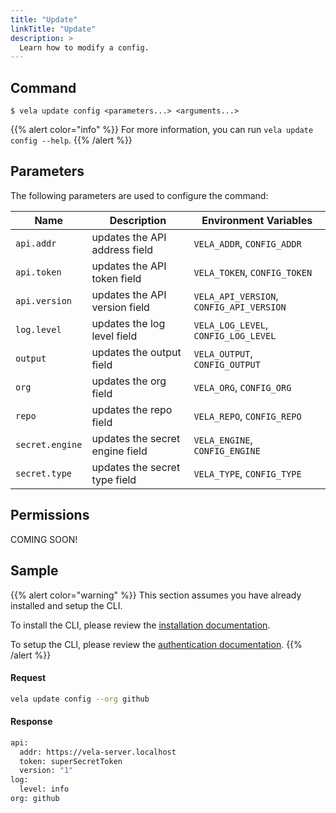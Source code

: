 ```yaml
---
title: "Update"
linkTitle: "Update"
description: >
  Learn how to modify a config.
---
```


## Command

```
$ vela update config <parameters...> <arguments...>
```

{{% alert color="info" %}}
For more information, you can run `vela update config --help`.
{{% /alert %}}

## Parameters

The following parameters are used to configure the command:

| Name            | Description                     | Environment Variables                    |
| --------------- | ------------------------------- | ---------------------------------------- |
| `api.addr`      | updates the API address field   | `VELA_ADDR`, `CONFIG_ADDR`               |
| `api.token`     | updates the API token field     | `VELA_TOKEN`, `CONFIG_TOKEN`             |
| `api.version`   | updates the API version field   | `VELA_API_VERSION`, `CONFIG_API_VERSION` |
| `log.level`     | updates the log level field     | `VELA_LOG_LEVEL`, `CONFIG_LOG_LEVEL`     |
| `output`        | updates the output field        | `VELA_OUTPUT`, `CONFIG_OUTPUT`           |
| `org`           | updates the org field           | `VELA_ORG`, `CONFIG_ORG`                 |
| `repo`          | updates the repo field          | `VELA_REPO`, `CONFIG_REPO`               |
| `secret.engine` | updates the secret engine field | `VELA_ENGINE`, `CONFIG_ENGINE`           |
| `secret.type`   | updates the secret type field   | `VELA_TYPE`, `CONFIG_TYPE`               |

## Permissions

COMING SOON!

## Sample

{{% alert color="warning" %}}
This section assumes you have already installed and setup the CLI.

To install the CLI, please review the [installation documentation](/docs/cli/install/).

To setup the CLI, please review the [authentication documentation](/docs/cli/authentication/).
{{% /alert %}}

#### Request

```sh
vela update config --org github
```

#### Response

```sh
api:
  addr: https://vela-server.localhost
  token: superSecretToken
  version: "1"
log:
  level: info
org: github
```
